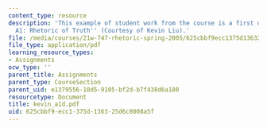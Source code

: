 ```yaml
---
content_type: resource
description: 'This example of student work from the course is a first draft for ''Assignment
  A1: Rhetoric of Truth'' (Courtesy of Kevin Liu).'
file: /media/courses/21w-747-rhetoric-spring-2005/625cbbf9ecc1375d136325d6c8008a5f_kevin_a1d.pdf
file_type: application/pdf
learning_resource_types:
- Assignments
ocw_type: ''
parent_title: Assignments
parent_type: CourseSection
parent_uid: e1379556-10d5-9105-bf2d-b7f438d6a180
resourcetype: Document
title: kevin_a1d.pdf
uid: 625cbbf9-ecc1-375d-1363-25d6c8008a5f
---
```

